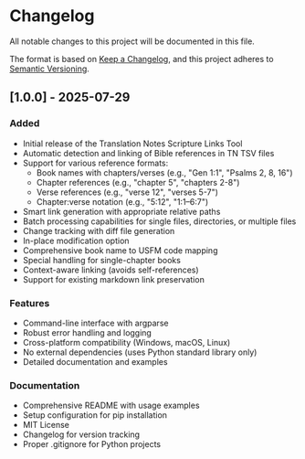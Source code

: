 # Changelog

All notable changes to this project will be documented in this file.

The format is based on [Keep a Changelog](https://keepachangelog.com/en/1.0.0/),
and this project adheres to [Semantic Versioning](https://semver.org/spec/v2.0.0.html).

## [1.0.0] - 2025-07-29

### Added

- Initial release of the Translation Notes Scripture Links Tool
- Automatic detection and linking of Bible references in TN TSV files
- Support for various reference formats:
  - Book names with chapters/verses (e.g., "Gen 1:1", "Psalms 2, 8, 16")
  - Chapter references (e.g., "chapter 5", "chapters 2-8")
  - Verse references (e.g., "verse 12", "verses 5-7")
  - Chapter:verse notation (e.g., "5:12", "1:1–6:7")
- Smart link generation with appropriate relative paths
- Batch processing capabilities for single files, directories, or multiple files
- Change tracking with diff file generation
- In-place modification option
- Comprehensive book name to USFM code mapping
- Special handling for single-chapter books
- Context-aware linking (avoids self-references)
- Support for existing markdown link preservation

### Features

- Command-line interface with argparse
- Robust error handling and logging
- Cross-platform compatibility (Windows, macOS, Linux)
- No external dependencies (uses Python standard library only)
- Detailed documentation and examples

### Documentation

- Comprehensive README with usage examples
- Setup configuration for pip installation
- MIT License
- Changelog for version tracking
- Proper .gitignore for Python projects
